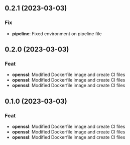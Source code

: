 ## 0.2.1 (2023-03-03)

### Fix

- **pipeline**: Fixed environment on pipeline file

## 0.2.0 (2023-03-03)

### Feat

- **openssl**: Modified Dockerfile image and create CI files
- **openssl**: Modified Dockerfile image and create CI files
- **openssl**: Modified Dockerfile image and create CI files

## 0.1.0 (2023-03-03)

### Feat

- **openssl**: Modified Dockerfile image and create CI files
- **openssl**: Modified Dockerfile image and create CI files
- **openssl**: Modified Dockerfile image and create CI files
